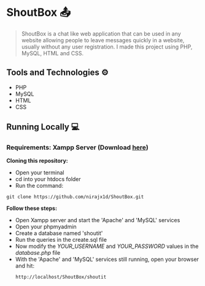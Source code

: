 # ShoutBox :outbox_tray:
> ShoutBox is a chat like web application that can be used in any website allowing people to leave messages quickly in a website, usually without any user registration. I made this project using PHP, MySQL, HTML and CSS.

## Tools and Technologies :gear:
* PHP
* MySQL
* HTML
* CSS

## Running Locally :computer:
### Requirements: Xampp Server (Download [here](https://www.apachefriends.org/index.html))
**Cloning this repository:**
- Open your terminal
- cd into your htdocs folder
- Run the command:
```
git clone https://github.com/nirajx1d/ShoutBox.git
```
**Follow these steps:**
- Open Xampp server and start the 'Apache' and 'MySQL' services
- Open your phpmyadmin
- Create a database named 'shoutit'
- Run the queries in the create.sql file
- Now modify the *YOUR_USERNAME* and *YOUR_PASSWORD* values in the *database.php* file
- With the 'Apache' and 'MySQL' services still running, open your browser and hit:
  ```
  http://localhost/ShoutBox/shoutit
  ```
